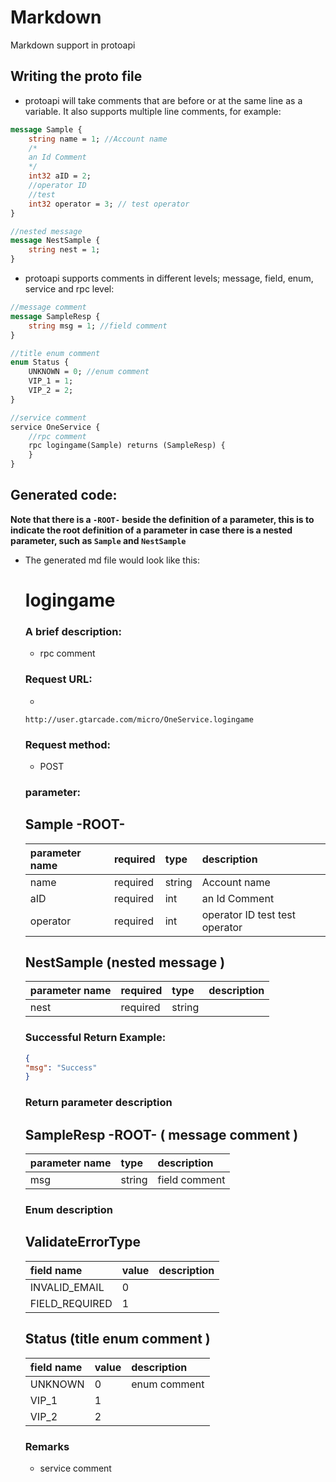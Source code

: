 # Markdown

Markdown support in protoapi

## Writing the proto file

* protoapi will take comments that are before or at the same line as a variable. It also supports multiple line comments, for example:

```protobuf
message Sample {
    string name = 1; //Account name
    /*
    an Id Comment
    */
    int32 aID = 2;
    //operator ID
	//test
    int32 operator = 3; // test operator
}

//nested message
message NestSample {
	string nest = 1;
}
```

* protoapi supports comments in different levels; message, field, enum, service and rpc level:

```protobuf
//message comment
message SampleResp {
    string msg = 1; //field comment
}

//title enum comment
enum Status {
    UNKNOWN = 0; //enum comment
    VIP_1 = 1;
    VIP_2 = 2;
}

//service comment
service OneService {
	//rpc comment
	rpc logingame(Sample) returns (SampleResp) {
	}
}
```

## Generated code:

**Note that there is a `-ROOT-` beside the definition of a parameter, this is to indicate the root definition of a parameter in case there is a nested parameter, such as `Sample` and `NestSample`**

* The generated md file would look like this:


    # logingame

    ### A brief description:
    - rpc comment

    ### Request URL:
    -
    `http://user.gtarcade.com/micro/OneService.logingame`

    ### Request method:
    - POST

    ### parameter:

    ## Sample -ROOT-
    | parameter name  | required  | type  | description
    | :-------------- |:--------- | :---- | :----------
    |name        | required     | string  | Account name
    |aID        | required     | int  |  an Id Comment
    |operator        | required     | int  | operator ID test   test operator

    ## NestSample  (nested message  )
    | parameter name  | required  | type  | description
    | :-------------- |:--------- | :---- | :----------
    |nest        | required     | string  |

    ### Successful Return Example:

    ```json
    {
    "msg": "Success"
    }
    ```

    ### Return parameter description

    ## SampleResp -ROOT- ( message comment  )
    | parameter name  | type            | description
    | :------------   |:--------------- | :----------
    |msg        | string  | field comment



    ### Enum description

    ## ValidateErrorType
    | field name  | value   | description
    | :---------  |:------- | :----------
    |INVALID_EMAIL        | 0 |
    |FIELD_REQUIRED        | 1 |

    ## Status (title enum comment  )
    | field name  | value   | description
    | :---------  |:------- | :----------
    |UNKNOWN        | 0 | enum comment
    |VIP_1        | 1 |
    |VIP_2        | 2 |


    ### Remarks


    - service comment

